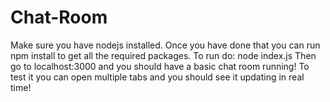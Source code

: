 # Chat-Room

Make sure you have nodejs installed.
Once you have done that you can run npm install to get all the required packages.
To run do: node index.js
Then go to localhost:3000 and you should have a basic chat room running!
To test it you can open multiple tabs and you should see it updating in real time!
